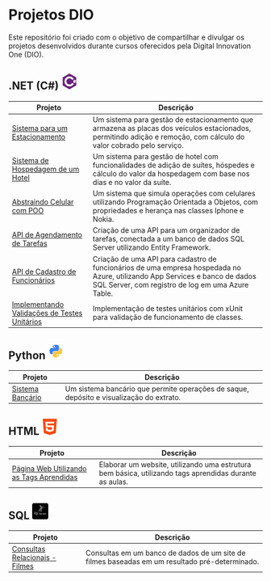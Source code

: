 # Projetos DIO

Este repositório foi criado com o objetivo de compartilhar e divulgar os projetos desenvolvidos durante cursos oferecidos pela Digital Innovation One (DIO).

## .NET (C#) ![csharp-icon](/icons/csharp-icon.png)

| Projeto | Descrição |
| ------- | ----------|
| [Sistema para um Estacionamento](https://github.com/iuryhuebra/projetos_dio/tree/main/dotnet/fundamentos-desafio) | Um sistema para gestão de estacionamento que armazena as placas dos veículos estacionados, permitindo adição e remoção, com cálculo do valor cobrado pelo serviço.|
| [Sistema de Hospedagem de um Hotel](https://github.com/iuryhuebra/projetos_dio/tree/main/dotnet/explorando-desafio) | Um sistema para gestão de hotel com funcionalidades de adição de suítes, hóspedes e cálculo do valor da hospedagem com base nos dias e no valor da suíte.|
| [Abstraindo Celular com POO](https://github.com/iuryhuebra/projetos_dio/tree/main/dotnet/poo-desafio) | Um sistema que simula operações com celulares utilizando Programação Orientada a Objetos, com propriedades e herança nas classes Iphone e Nokia.|
| [API de Agendamento de Tarefas](https://github.com/iuryhuebra/projetos_dio/tree/main/dotnet/api-desafio) | Criação de uma API para um organizador de tarefas, conectada a um banco de dados SQL Server utilizando Entity Framework.|
| [API de Cadastro de Funcionários](https://github.com/iuryhuebra/projetos_dio/tree/main/dotnet/azure-desafio) | Criação de uma API para cadastro de funcionários de uma empresa hospedada no Azure, utilizando App Services e banco de dados SQL Server, com registro de log em uma Azure Table.|
| [Implementando Validações de Testes Unitários](https://github.com/iuryhuebra/projetos_dio/tree/main/dotnet/testes-desafio) | Implementação de testes unitários com xUnit para validação de funcionamento de classes.|

## Python ![python-icon](/icons/python-icon.png)

| Projeto | Descrição |
| ------- | ----------|
| [Sistema Bancário](https://github.com/iuryhuebra/projetos_dio/blob/main/python/sistema_bancario.py) | Um sistema bancário que permite operações de saque, depósito e visualização do extrato.|

## HTML ![html-icon](/icons/html-icon.png)

| Projeto | Descrição |
| ------- | ----------|
| [Página Web Utilizando as Tags Aprendidas](https://github.com/iuryhuebra/projetos_dio/blob/main/html/desafio-1/index.html) | Elaborar um website, utilizando uma estrutura bem básica, utilizando tags aprendidas durante as aulas.|


## SQL ![sql-server-icon](/icons/sql-icon.png)

| Projeto | Descrição |
| ------- | ----------|
| [Consultas Relacionais - Filmes](https://github.com/iuryhuebra/projetos_dio/tree/main/dotnet/banco-de-dados-desafio) | Consultas em um banco de dados de um site de filmes baseadas em um resultado pré-determinado.|
